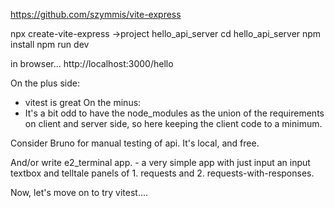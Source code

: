 https://github.com/szymmis/vite-express

npx create-vite-express
->project hello_api_server
cd hello_api_server
npm install
npm run dev

in browser...
http://localhost:3000/hello

On the plus side:
- vitest is great
On the minus:
- It's a bit odd to have the node_modules as the union of the requirements on client and server side, so here keeping the client code to a minimum.


Consider Bruno for manual testing of api. It's local, and free.

And/or write e2_terminal app.  - a very simple app with just input an input textbox and telltale panels of 1. requests and 2. requests-with-responses.



Now, let's move on to try vitest....



